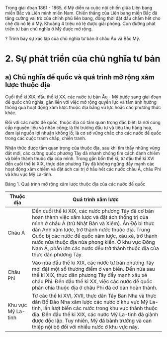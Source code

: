 Trong giai đoạn 1861 - 1865, ở Mỹ diễn ra cuộc nội chiến giữa Liên bang miền Bắc và Liên minh miền Nam. Chiến thắng của Liên bang miền Bắc đã tăng cường vai trò của chính phủ liên bang, đồng thời đặt dấu chấm hết cho chế độ nô lệ ở Mỹ. Khoảng 4 triệu nô lệ được giải phóng. Con đường phát triển tư bản chủ nghĩa ở Mỹ được mở rộng.

? Trình bày sự xác lập của chủ nghĩa tư bản ở châu Âu và Bắc Mỹ.

# 2. Sự phát triển của chủ nghĩa tư bản

## a) Chủ nghĩa đế quốc và quá trình mở rộng xâm lược thuộc địa

Cuối thế kỉ XIX, đầu thế kỉ XX, các nước tư bản Âu - Mỹ bước sang giai đoạn đế quốc chủ nghĩa, gắn liền với việc mở rộng quyền lực và tầm ảnh hưởng thông qua hoạt động xâm lược thuộc địa bằng vũ lực hoặc các phương thức khác.

Đối với các nước đế quốc, thuộc địa có tầm quan trọng đặc biệt: là nơi cung cấp nguyên liệu và nhân công; là thị trường đầu tư và tiêu thụ hàng hoá, đem lại nguồn lợi nhuận khổng lồ; là cơ sở vững chắc cho các nước đế quốc trong các cuộc tranh chấp, chiến tranh.

Nhận thức được tầm quan trọng của thuộc địa, sau khi tìm thấy những vùng đất mới, các cường quốc phương Tây đã nhanh chóng tìm cách đánh chiếm và biến thành thuộc địa của mình. Trong gần bốn thế kỉ, từ đầu thế kỉ XVI đến cuối thế kỉ XIX, thực dân phương Tây đã không ngừng đẩy mạnh các hoạt động xâm chiếm và đặt ách cai trị ở hầu hết các nước châu Á, châu Phi và khu vực Mỹ La-tinh.

Bảng 1. Quá trình mở rộng xâm lược thuộc địa của các nước đế quốc

| Thuộc địa | Quá trình xâm lược |
|-----------|---------------------|
| Châu Á | Đến cuối thế kỉ XIX, các nước phương Tây đã cơ bản hoàn thành việc xâm lược và đặt ách thống trị của mình ở châu Á (trừ Nhật Bản và Xiêm). Ấn Độ bị thực dân Anh xâm lược, trở thành nước thuộc địa. Trung Quốc bị các nước đế quốc xâm lược, xâu xé, trở thành nước nửa thuộc địa nửa phong kiến. Ở khu vực Đông Nam Á, phần lớn các nước đều trở thành thuộc địa của thực dân phương Tây. |
| Châu Phi | Vào nửa đầu thế kỉ XIX, các nước tư bản phương Tây mới đặt một số thương điểm ở ven biển. Đến nửa sau thế kỉ XIX, thực dân phương Tây đẩy mạnh xâu xé châu Phi. Đến đầu thế kỉ XX, việc các nước đế quốc phân chia thuộc địa ở châu Phi đã cơ bản hoàn thành. |
| Khu vực Mỹ La-tinh | Từ các thế kỉ XVI, XVII, thực dân Tây Ban Nha và thực dân Bồ Đào Nha xâm lược các nước ở khu vực Mỹ La-tinh, lần lượt biến các nước trong khu vực thành thuộc địa. Đến đầu thế kỉ XIX, các nước Mỹ La-tinh đã giành được độc lập. Tuy nhiên, Mỹ đã bành trướng và can thiệp nội bộ đối với nhiều nước ở khu vực này. |